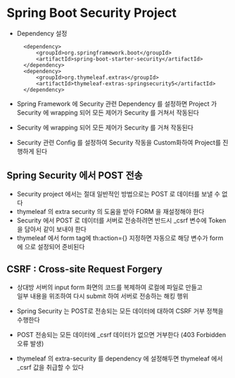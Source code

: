 # Spring Boot Security Project
* Dependency 설정

        <dependency>
            <groupId>org.springframework.boot</groupId>
            <artifactId>spring-boot-starter-security</artifactId>
        </dependency>
        <dependency>
            <groupId>org.thymeleaf.extras</groupId>
            <artifactId>thymeleaf-extras-springsecurity5</artifactId>
        </dependency>

* Spring Framework 에 Security 관련 Dependency 를 설정하면 Project 가 Security 에 wrapping 되어 모든 제어가 Security 를 거쳐서 작동된다
* Security 에 wrapping 되어 모든 제어가 Security 를 거쳐 작동된다
* Security 관련 Config 를 설정하여 Security 작동을 Custom화하여 Project를 진행하게 된다

## Spring Security 에서 POST 전송
* Security project 에서는 절대 일반적인 방법으로는 POST 로 데이터를 보낼 수 없다
* thymeleaf 의 extra security 의 도움을 받아 FORM 을 재설정해야 한다
* Security 에서 POST 로 데이터를 서버로 전송하려면 반드시 _csrf 변수에 Token 을 담아서 같이 보내야 한다
* thymeleaf 에서 form tag에 th:action={} 지정하면 자동으로 해당 변수가 form에 <input type=hidden> 으로 설정되어 준비된다

## CSRF : Cross-site Request Forgery
* 상대방 서버의 input form 화면의 코드를 복제하여 로컬에 파일로 만들고  
일부 내용을 위조하여 다시 submit 하여 서버로 전송하는 해킹 행위

* Spring Security 는 POST로 전송되는 모든 데이터에 대하여 CSRF 거부 정책을 수행한다
* POST 전송되는 모든 데이터에 _csrf 데이터가 없으면 거부한다 (403 Forbidden 오류 발생)
* thymeleaf 의 extra-security 를 dependency 에 설정해두면 thymeleaf 에서 _csrf 값을 취급할 수 있다